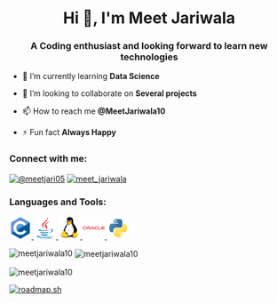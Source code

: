 <h1 align="center">Hi 👋, I'm Meet Jariwala</h1>
<h3 align="center">A Coding enthusiast and looking forward to learn new technologies</h3>

- 🌱 I’m currently learning **Data Science**

- 👯 I’m looking to collaborate on **Several projects**

- 📫 How to reach me **@MeetJariwala10**

- ⚡ Fun fact **Always Happy**

<h3 align="left">Connect with me:</h3>
<p align="left">
<a href="https://medium.com/@meetjari05" target="blank"><img align="center" src="https://raw.githubusercontent.com/rahuldkjain/github-profile-readme-generator/master/src/images/icons/Social/medium.svg" alt="@meetjari05" height="30" width="40" /></a>
<a href="https://www.codechef.com/users/meet_jariwala" target="blank"><img align="center" src="https://cdn.jsdelivr.net/npm/simple-icons@3.1.0/icons/codechef.svg" alt="meet_jariwala" height="30" width="40" /></a>
</p>

<h3 align="left">Languages and Tools:</h3>
<p align="left"> <a href="https://www.cprogramming.com/" target="_blank" rel="noreferrer"> <img src="https://raw.githubusercontent.com/devicons/devicon/master/icons/c/c-original.svg" alt="c" width="40" height="40"/> </a> <a href="https://www.java.com" target="_blank" rel="noreferrer"> <img src="https://raw.githubusercontent.com/devicons/devicon/master/icons/java/java-original.svg" alt="java" width="40" height="40"/> </a> <a href="https://www.linux.org/" target="_blank" rel="noreferrer"> <img src="https://raw.githubusercontent.com/devicons/devicon/master/icons/linux/linux-original.svg" alt="linux" width="40" height="40"/> </a> <a href="https://www.oracle.com/" target="_blank" rel="noreferrer"> <img src="https://raw.githubusercontent.com/devicons/devicon/master/icons/oracle/oracle-original.svg" alt="oracle" width="40" height="40"/> </a> <a href="https://www.python.org" target="_blank" rel="noreferrer"> <img src="https://raw.githubusercontent.com/devicons/devicon/master/icons/python/python-original.svg" alt="python" width="40" height="40"/> </a> </p>

<p><img align="left" src="https://github-readme-stats.vercel.app/api/top-langs?username=meetjariwala10&show_icons=true&locale=en&layout=compact" alt="meetjariwala10" /></p>

<p>&nbsp;<img align="center" src="https://github-readme-stats.vercel.app/api?username=meetjariwala10&show_icons=true&locale=en" alt="meetjariwala10" /></p>

<p><img align="center" src="https://github-readme-streak-stats.herokuapp.com/?user=meetjariwala10&" alt="meetjariwala10" /></p>

<a href="https://roadmap.sh"><img src="https://api.roadmap.sh/v1-badge/wide/65ae4f0b0c548122831bbc3d?variant=light&roadmaps=computer-science" alt="roadmap.sh"/></a>
